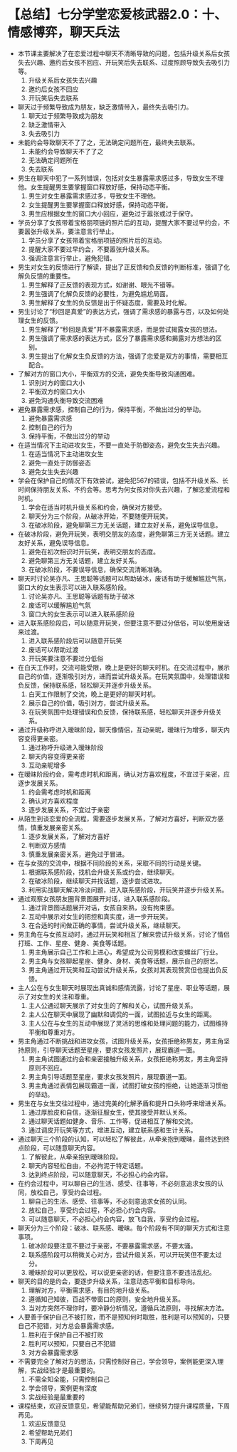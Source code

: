 # 【总结】七分学堂恋爱核武器2.0：十、情感博弈，聊天兵法

-   本节课主要解决了在恋爱过程中聊天不清晰导致的问题，包括升级关系后女孩失去兴趣、邀约后女孩不回应、开玩笑后失去联系、过度照顾导致失去吸引力等。
    1.  升级关系后女孩失去兴趣
    2.  邀约后女孩不回应
    3.  开玩笑后失去联系
-   聊天过于频繁导致成为朋友，缺乏激情带入，最终失去吸引力。
    1.  聊天过于频繁导致成为朋友
    2.  缺乏激情带入
    3.  失去吸引力
-   未能约会导致聊天不了了之，无法确定问题所在，最终失去联系。
    1.  未能约会导致聊天不了了之
    2.  无法确定问题所在
    3.  失去联系
-   男生在聊天中犯了一系列错误，包括对女生暴露需求感过多，导致女生不理他。女生提醒男生要掌握窗口释放好感，保持动态平衡。
    1.  男生对女生暴露需求感过多，导致女生不理他。
    2.  女生提醒男生要掌握窗口释放好感，保持动态平衡。
    3.  男生应根据女生的窗口大小回应，避免过于嚣张或过于保守。
-   学员分享了女孩带着宝格丽项链的照片后的互动，提醒大家不要过早约会，不要嚣张升级关系，要注意言行举止。
    1.  学员分享了女孩带着宝格丽项链的照片后的互动。
    2.  提醒大家不要过早约会，不要嚣张升级关系。
    3.  强调注意言行举止，避免犯错。
-   男生对女生的反馈进行了解读，提出了正反馈和负反馈的判断标准，强调了化解负反馈的重要性。
    1.  男生解释了正反馈的表现方式，如谢谢、眼光不错等。
    2.  男生强调了化解负反馈的必要性，为避免尴尬局面。
    3.  男生解释了女生的负反馈是出于怀疑态度，需要及时化解。
-   男生讨论了“秒回是真爱”的表达方式，强调了需求感的暴露与否，以及如何处理女生的反馈。
    1.  男生解释了“秒回是真爱”并不暴露需求感，而是尝试揭露女孩的想法。
    2.  男生强调了需求感的表达方式，区分了暴露需求感和揭露对方想法的区别。
    3.  男生提出了化解女生负反馈的方法，强调了恋爱是双方的事情，需要相互配合。
-   了解对方的窗口大小，平衡双方的交流，避免失衡导致沟通困难。
    1.  识别对方的窗口大小
    2.  平衡双方的窗口大小
    3.  避免沟通失衡导致交流困难
-   避免暴露需求感，控制自己的行为，保持平衡，不做出过分的举动。
    1.  避免暴露需求感
    2.  控制自己的行为
    3.  保持平衡，不做出过分的举动
-   在适当情况下主动进攻女生，不要一直处于防御姿态，避免女生失去兴趣。
    1.  在适当情况下主动进攻女生
    2.  避免一直处于防御姿态
    3.  避免女生失去兴趣
-   学会在保护自己的情况下有效尝试，避免犯567的错误，包括不升级关系、长时间保持朋友关系、不约会等。思考为何女孩对你失去兴趣，了解恋爱流程和时机。
    1.  学会在适当时机升级关系和约会，确保对方接受。
    2.  聊天分为三个阶段，从破冰开始，不要随便开玩笑。
    3.  在破冰阶段，避免聊第三方无关话题，建立友好关系，避免误导信息。
-   在破冰阶段，避免开玩笑，表明交朋友的态度，避免聊第三方无关话题。建立友好关系，避免误导信息。
    1.  避免在初次相识时开玩笑，表明交朋友的态度。
    2.  避免聊第三方无关话题，建立友好关系。
    3.  在破冰阶段，不要误导信息，确保交流清晰准确。
-   聊天时讨论吴亦凡、王思聪等话题可以帮助破冰，废话有助于缓解尴尬气氛，窗口大的女生表示可以进入联系感阶段。
    1.  讨论吴亦凡、王思聪等话题有助于破冰
    2.  废话可以缓解尴尬气氛
    3.  窗口大的女生表示可以进入联系感阶段
-   进入联系感阶段后，可以随意开玩笑，但要注意不要过分低俗，可以使用废话来过渡。
    1.  进入联系感阶段后可以随意开玩笑
    2.  废话可以帮助过渡
    3.  开玩笑要注意不要过分低俗
-   在白天工作时，交流可能受限，晚上是更好的聊天时机。在交流过程中，展示自己的价值，逐渐吸引对方，进而尝试升级关系。在玩笑氛围中，处理错误和负反馈，保持联系感，轻松聊天并逐步升级关系。
    1.  白天工作限制了交流，晚上是更好的聊天时机。
    2.  展示自己的价值，吸引对方，尝试升级关系。
    3.  在玩笑氛围中处理错误和负反馈，保持联系感，轻松聊天并逐步升级关系。
-   通过升级称呼进入暧昧阶段，聊天像情侣，互动亲昵，暧昧行为增多，聊天内容变得更亲密。
    1.  通过称呼升级进入暧昧阶段
    2.  聊天内容变得更亲密
    3.  互动亲昵增多
-   在暧昧阶段约会，需考虑时机和距离，确认对方喜欢程度，不宜过于亲密，应逐步发展关系。
    1.  约会需考虑时机和距离
    2.  确认对方喜欢程度
    3.  逐步发展关系，不宜过于亲密
-   从陌生到谈恋爱的全流程，需要逐步发展关系，了解对方喜好，判断双方感情，慎重发展亲密关系。
    1.  逐步发展关系，了解对方喜好
    2.  判断双方感情
    3.  慎重发展亲密关系，避免过于冒进。
-   在与女孩的交流中，根据不同阶段的关系，采取不同的行动是关键。
    1.  根据联系感阶段，找机会升级关系或约会，继续聊天。
    2.  在破冰阶段，继续聊天并找话题，逐步尝试进攻。
    3.  利用实战聊天解决冷淡问题，进入联系感阶段，开玩笑并逐步升级关系。
-   通过观察女孩朋友圈背景图展开对话，进入联系感阶段。
    1.  通过背景图话题展开对话，女孩自来熟，没有拘束感。
    2.  互动中展示对女生的把控和真实度，进一步开玩笑。
    3.  在合适的时间做正确的事情，尝试升级关系，继续聊天。
-   男主角在与女孩互动时，通过开玩笑和相互了解来尝试升级关系，讨论了情侣打班、工作、星座、健身、美食等话题。
    1.  男主角展示自己工作和上进心，希望成为公司劳模和改变螺丝厂行业。
    2.  男主角与女孩聊起星座、健身、身材、美食等话题，展示自己的厨艺。
    3.  男主角通过开玩笑和互动尝试升级关系，女孩对其表现赞赏但也提出负反馈。
-   主人公在与女生聊天时展现出真诚和感情流露，讨论了星座、职业等话题，展示了对女生的关注和尊重。
    1.  主人公通过聊天展示了对女生的了解和关心，试图升级关系。
    2.  主人公在聊天中展现了幽默和调侃的一面，试图拉近与女生的距离。
    3.  主人公在与女生的互动中展现了灵活的思维和处理问题的能力，试图维持平衡和尊重对方。
-   男主角通过不断挑战和进攻女孩，试图升级关系，女孩拒绝称男友，男主角坚持原则，引导聊天话题至星座，要求女孩发照片，展现霸道一面。
    1.  男主角试图通过约会和亲密接触升级关系，女孩拒绝称男友，男主角坚持原则不回应。
    2.  男主角引导话题至星座，要求女孩发照片，展现霸道一面。
    3.  男主角通过表情包展现霸道一面，试图打破女孩的拒绝，让她逐渐习惯他的举动。
-   男生在与女生交往过程中，通过完美的化解矛盾和提升口头称呼来增进关系。
    1.  通过厚脸皮和自信，逐渐征服女生，使其接受并默认关系。
    2.  通过聊天话题如健身、音乐、工作等，促进相互了解和交流。
    3.  通过调皮开玩笑等方式，增进互动，建立联系感和生计关系。
-   通过聊天三个阶段的认知，可以轻松了解彼此，从牵亲抱到暧昧，最终达到终点阶段，可以随意聊天内容。
    1.  了解彼此，从牵亲抱到暧昧阶段。
    2.  聊天内容轻松自由，不必拘泥于特定话题。
    3.  达到终点阶段，可以随意聊天，不必担心约会内容。
-   在约会过程中，可以聊自己的生活、感受、往事等，不必刻意追求女孩的认同，放松自己，享受约会过程。
    1.  聊自己的生活、感受、往事等，不必刻意追求女孩的认同。
    2.  放松自己，享受约会过程，不必担心约会内容。
    3.  可以随意聊天，不必担心约会内容，放飞自我，享受约会过程。
-   聊天分为三个阶段：破冰、联系感、暧昧。每个阶段有不同的聊天方式和注意事项。
    1.  破冰阶段要注意不要过于亲密，不要暴露需求感，不要太骚。
    2.  联系感阶段可以稍微关心对方，尝试升级关系，可以开玩笑但不要太过分。
    3.  暧昧阶段可以更放松，可以说更亲密的话，但要注意不要违法乱纪。
-   聊天的目的是约会，要逐步升级关系，注意动态平衡和目标导向。
    1.  理解对方，平衡需求感，有目的地升级关系。
    2.  遵循知己知彼，百战不带窗口的原则，安全地升级关系。
    3.  当对方突然不理你时，要冷静分析情况，遵循兵法原则，寻找解决方法。
-   人要善于保护自己不被打败，而不是预知何时取胜，胜利是可以预知的，只要自己不犯错，对方总会暴露需求感。
    1.  胜利在于保护自己不被打败
    2.  胜利可以预知，只要自己不犯错
    3.  对方会暴露需求感
-   不需要完全了解对方的想法，只需控制好自己，学会领导，案例能更深入理解，实战经验才是最重要的。
    1.  不需全知全能，只需控制自己
    2.  学会领导，案例更有深度
    3.  实战经验是最重要的
-   课程结束，欢迎反馈意见，希望能帮助兄弟们，继续努力提升课程质量，下周再见。
    1.  欢迎反馈意见
    2.  希望帮助兄弟们
    3.  下周再见